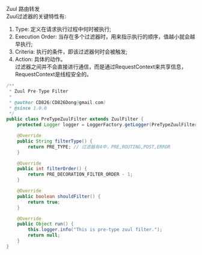 Zuul 路由转发  
Zuul过滤器的关键特性有:
1. Type: 定义在请求执行过程中何时被执行;
2. Execution Order: 当存在多个过滤器时，用来指示执行的顺序，值越小就会越早执行;
3. Criteria: 执行的条件，即该过滤器何时会被触发;
4. Action: 具体的动作。  
过滤器之间并不会直接进行通信，而是通过RequestContext来共享信息，RequestContext是线程安全的。

```java
/**
 * Zuul Pre-Type Filter
 *
 * @author CD826(CD826Dong@gmail.com)
 * @since 1.0.0
 */
public class PreTypeZuulFilter extends ZuulFilter {
    protected Logger logger = LoggerFactory.getLogger(PreTypeZuulFilter.class);

    @Override
    public String filterType() {
        return PRE_TYPE; // 过滤器有4中，PRE,ROUTING,POST,ERROR
    }

    @Override
    public int filterOrder() {
        return PRE_DECORATION_FILTER_ORDER - 1;
    }

    @Override
    public boolean shouldFilter() {
        return true;
    }

    @Override
    public Object run() {
        this.logger.info("This is pre-type zuul filter.");
        return null;
    }
}
```


